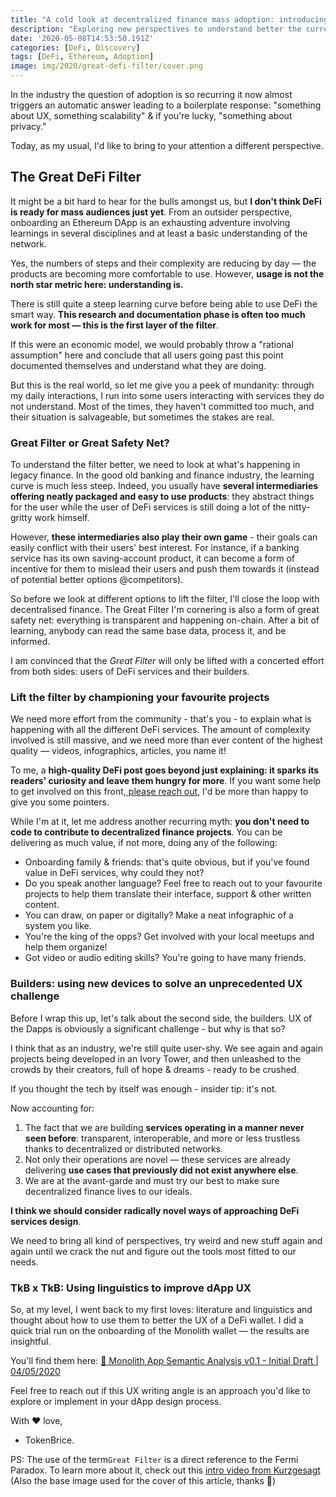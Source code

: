 ```yaml
---
title: "A cold look at decentralized finance mass adoption: introducing the Great DeFi Filter"
description: "Exploring new perspectives to understand better the current barriers to decentralised finance's mainstream adoption and how to overcome them."
date: '2020-05-08T14:53:50.191Z'
categories: [DeFi, Discovery]
tags: [DeFi, Ethereum, Adoption]
image: img/2020/great-defi-filter/cover.png
---
```


In the industry the question of adoption is so recurring it now almost triggers an automatic answer leading to a boilerplate response: "something about UX, something scalability" & if you're lucky, "something about privacy."

Today, as my usual, I'd like to bring to your attention a different perspective. 

## The Great DeFi Filter

It might be a bit hard to hear for the bulls amongst us, but **I don't think DeFi is ready for mass audiences just yet**. From an outsider perspective, onboarding an Ethereum DApp is an exhausting adventure involving learnings in several disciplines and at least a basic understanding of the network.

Yes, the numbers of steps and their complexity are reducing by day — the products are becoming more comfortable to use. However, **usage is not the north star metric here: understanding is.**

There is still quite a steep learning curve before being able to use DeFi the smart way. **This research and documentation phase is often too much work for most — this is the first layer of the filter**.

If this were an economic model, we would probably throw a "rational assumption" here and conclude that all users going past this point documented themselves and understand what they are doing.

But this is the real world, so let me give you a peek of mundanity: through my daily interactions, I run into some users interacting with services they do not understand. Most of the times, they haven't committed too much, and their situation is salvageable, but sometimes the stakes are real.

### Great Filter or Great Safety Net?

To understand the filter better, we need to look at what's happening in legacy finance. In the good old banking and finance industry, the learning curve is much less steep. Indeed, you usually have **several intermediaries offering neatly packaged and easy to use products**: they abstract things for the user while the user of DeFi services is still doing a lot of the nitty-gritty work himself.

However, **these intermediaries also play their own game** - their goals can easily conflict with their users' best interest. For instance, if a banking service has its own saving-account product, it can become a form of incentive for them to mislead their users and push them towards it (instead of potential better options @competitors).

So before we look at different options to lift the filter, I'll close the loop with decentralised finance. The Great Filter I'm cornering is also a form of great safety net: everything is transparent and happening on-chain. After a bit of learning, anybody can read the same base data, process it, and be informed.

I am convinced that the *Great Filter* will only be lifted with a concerted effort from both sides: users of DeFi services and their builders.

### Lift the filter by championing your favourite projects

We need more effort from the community - that's you - to explain what is happening with all the different DeFi services. The amount of complexity involved is still massive, and we need more than ever content of the highest quality — videos, infographics, articles, you name it!

To me, a **high-quality DeFi post goes beyond just explaining: it sparks its readers' curiosity and leave them hungry for more**. If you want some help to get involved on this front,[ please reach out](https://twitter.com/tokenbrice), I'd be more than happy to give you some pointers.

While I'm at it, let me address another recurring myth: **you don't need to code to contribute to decentralized finance projects**. You can be delivering as much value, if not more, doing any of the following:

-   Onboarding family & friends: that's quite obvious, but if you've found value in DeFi services, why could they not?
-   Do you speak another language? Feel free to reach out to your favourite projects to help them translate their interface, support & other written content.
-   You can draw, on paper or digitally? Make a neat infographic of a system you like.
-   You're the king of the opps? Get involved with your local meetups and help them organize!
-   Got video or audio editing skills? You're going to have many friends.

### Builders: using new devices to solve an unprecedented UX challenge

Before I wrap this up, let's talk about the second side, the builders. UX of the Dapps is obviously a significant challenge - but why is that so?

I think that as an industry, we're still quite user-shy. We see again and again projects being developed in an Ivory Tower, and then unleashed to the crowds by their creators, full of hope & dreams - ready to be crushed. 

If you thought the tech by itself was enough - insider tip: it's not.

Now accounting for:

1.  The fact that we are building **services operating in a manner never seen before**: transparent, interoperable, and more or less trustless thanks to decentralized or distributed networks.
2.  Not only their operations are novel — these services are already delivering **use cases that previously did not exist anywhere else**.
3.  We are at the avant-garde and must try our best to make sure decentralized finance lives to our ideals.

**I think we should consider radically novel ways of approaching DeFi services design**.

We need to bring all kind of perspectives, try weird and new stuff again and again until we crack the nut and figure out the tools most fitted to our needs.

### TkB x TkB: Using linguistics to improve dApp UX

So, at my level, I went back to my first loves: literature and linguistics and thought about how to use them to better the UX of a DeFi wallet. I did a quick trial run on the onboarding of the Monolith wallet — the results are insightful.

You'll find them here: [📔 Monolith App Semantic Analysis v0.1 - Initial Draft | 04/05/2020](https://github.com/TokenBrice/blog/blob/master/static/others/monolith-semantic-analysis.pdf)

Feel free to reach out if this UX writing angle is an approach you'd like to explore or implement in your dApp design process.

With ♥ love,

-   TokenBrice.

PS: The use of the term`Great Filter` is a direct reference to the Fermi Paradox. To learn more about it, check out this [intro video from Kurzgesagt](https://www.youtube.com/watch?v=UjtOGPJ0URM) (Also the base image used for the cover of this article, thanks 🙏)